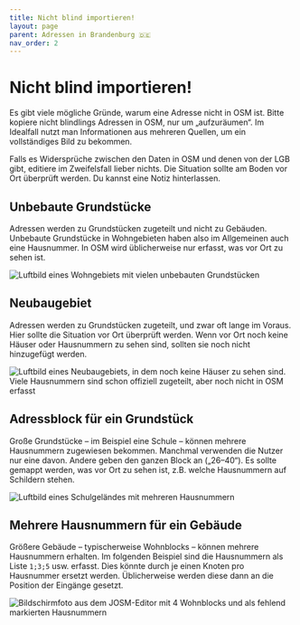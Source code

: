 ```yaml
---
title: Nicht blind importieren!
layout: page
parent: Adressen in Brandenburg 🇩🇪
nav_order: 2
---
```


# Nicht blind importieren!

Es gibt viele mögliche Gründe, warum eine Adresse nicht in OSM ist. Bitte
kopiere nicht blindlings Adressen in OSM, nur um „aufzuräumen“. Im Idealfall
nutzt man Informationen aus mehreren Quellen, um ein vollständiges Bild zu
bekommen.

Falls es Widersprüche zwischen den Daten in OSM und denen von der LGB gibt,
editiere im Zweifelsfall lieber nichts. Die Situation sollte am Boden vor Ort
überprüft werden. Du kannst eine Notiz hinterlassen.


## Unbebaute Grundstücke

Adressen werden zu Grundstücken zugeteilt und nicht zu Gebäuden. Unbebaute
Grundstücke in Wohngebieten haben also im Allgemeinen auch eine Hausnummer. In
OSM wird üblicherweise nur erfasst, was vor Ort zu sehen ist.

![Luftbild eines Wohngebiets mit vielen unbebauten Grundstücken](/brandenburg-addresses/assets/images/empty_lots.jpg)


## Neubaugebiet

Adressen werden zu Grundstücken zugeteilt, und zwar oft lange im Voraus. Hier
sollte die Situation vor Ort überprüft werden. Wenn vor Ort noch keine Häuser
oder Hausnummern zu sehen sind, sollten sie noch nicht hinzugefügt werden.

![Luftbild eines Neubaugebiets, in dem noch keine Häuser zu sehen sind. Viele Hausnummern sind schon offiziell zugeteilt, aber noch nicht in OSM erfasst](/brandenburg-addresses/assets/images/construction_site.jpg)


## Adressblock für ein Grundstück

Große Grundstücke – im Beispiel eine Schule – können mehrere Hausnummern
zugewiesen bekommen. Manchmal verwenden die Nutzer nur eine davon. Andere geben
den ganzen Block an („26–40“). Es sollte gemappt werden, was vor Ort zu sehen
ist, z.B. welche Hausnummern auf Schildern stehen.

![Luftbild eines Schulgeländes mit mehreren Hausnummern](/brandenburg-addresses/assets/images/school.jpg)


## Mehrere Hausnummern für ein Gebäude

Größere Gebäude – typischerweise Wohnblocks – können mehrere Hausnummern
erhalten. Im folgenden Beispiel sind die Hausnummern als Liste `1;3;5` usw.
erfasst. Dies könnte durch je einen Knoten pro Hausnummer ersetzt werden.
Üblicherweise werden diese dann an die Position der Eingänge gesetzt.

![Bildschirmfoto aus dem JOSM-Editor mit 4 Wohnblocks und als fehlend markierten Hausnummern](/brandenburg-addresses/assets/images/apartments.jpg)



